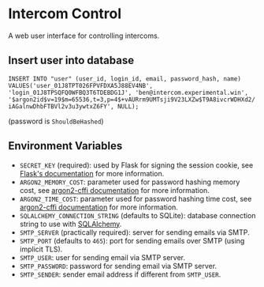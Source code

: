 # Intercom Control
A web user interface for controlling intercoms.

## Insert user into database

`INSERT INTO "user" (user_id, login_id, email, password_hash, name) VALUES('user_01J8TPT026FPVFDXA5J88EV4NB', 'login_01J8TPSQFQ0WFBQ3T6TDEBDG1J', 'ben@intercom.experimental.win', '$argon2id$v=19$m=65536,t=3,p=4$+vAURrm9UMTsji9V23LXZw$T9A8ivcrWDHXd2/iAGalnwDhbFTBVl2v3u3ywtxZ6FY', NULL);`

(password is `ShouldBeHashed`)

## Environment Variables

- `SECRET_KEY` (required): used by Flask for signing the session cookie, see [Flask's documentation](https://flask.palletsprojects.com/en/3.0.x/config/#SECRET_KEY) for more information.
- `ARGON2_MEMORY_COST`: parameter used for password hashing memory cost, see [argon2-cffi documentation](https://argon2-cffi.readthedocs.io/en/stable/parameters.html) for more information.
- `ARGON2_TIME_COST`: parameter used for password hashing time cost, see [argon2-cffi documentation](https://argon2-cffi.readthedocs.io/en/stable/parameters.html) for more information.
- `SQLALCHEMY_CONNECTION_STRING` (defaults to SQLite): database connection string to use with [SQLAlchemy](https://www.sqlalchemy.org/).
- `SMTP_SERVER` (practically required): server for sending emails via SMTP.
- `SMTP_PORT` (defaults to `465`): port for sending emails over SMTP (using implicit TLS).
- `SMTP_USER`: user for sending email via SMTP server.
- `SMTP_PASSWORD`: password for sending email via SMTP server.
- `SMTP_SENDER`: sender email address if different from `SMTP_USER`.
